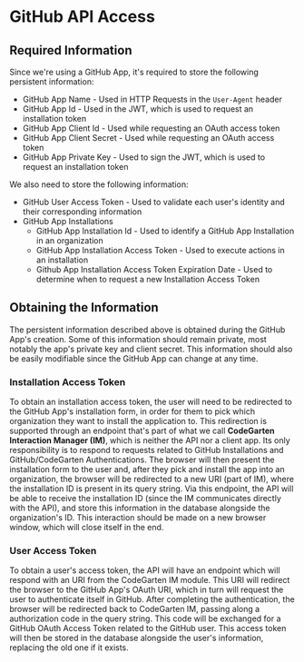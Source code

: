 # GitHub API Access

## Required Information
Since we're using a GitHub App, it's required to store the following persistent information:
* GitHub App Name - Used in HTTP Requests in the `User-Agent` header
* GitHub App Id - Used in the JWT, which is used to request an installation token
* GitHub App Client Id - Used while requesting an OAuth access token   
* GitHub App Client Secret - Used while requesting an OAuth access token
* GitHub App Private Key - Used to sign the JWT, which is used to request an installation token

We also need to store the following information:
* GitHub User Access Token - Used to validate each user's identity and their corresponding information
* GitHub App Installations
    * GitHub App Installation Id - Used to identify a GitHub App Installation in an organization
    * GitHub App Installation Access Token - Used to execute actions in an installation
    * Github App Installation Access Token Expiration Date - Used to determine when to request a new Installation Access Token

## Obtaining the Information
The persistent information described above is obtained during the GitHub App's creation. Some of this information should remain private, most notably the app's private key and client secret. This information should also be easily modifiable since the GitHub App can change at any time.

### Installation Access Token
To obtain an installation access token, the user will need to be redirected to the GitHub App's installation form, in order for them to pick which organization they want to install the application to. This redirection is supported through an endpoint that's part of what we call **CodeGarten Interaction Manager (IM)**, which is neither the API nor a client app. Its only responsibility is to respond to requests related to GitHub Installations and GitHub/CodeGarten Authentications. The browser will then present the installation form to the user and, after they pick and install the app into an organization, the browser will be redirected to a new URI (part of IM), where the installation ID is present in its query string. Via this endpoint, the API will be able to receive the installation ID (since the IM communicates directly with the API), and store this information in the database alongside the organization's ID. This interaction should be made on a new browser window, which will close itself in the end.

### User Access Token
To obtain a user's access token, the API will have an endpoint which will respond with an URI from the CodeGarten IM module. This URI will redirect the browser to the GitHub App's OAuth URI, which in turn will request the user to authenticate itself in GitHub. After completing the authentication, the browser will be redirected back to CodeGarten IM, passing along a authorization code in the query string. This code will be exchanged for a GitHub OAuth Access Token related to the GitHub user. This access token will then be stored in the database alongside the user's information, replacing the old one if it exists.